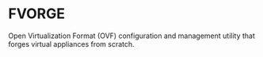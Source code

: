 FVORGE
======

Open Virtualization Format (OVF) configuration and management utility that forges virtual appliances from scratch.

